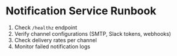 # Notification Service Runbook

1. Check `/healthz` endpoint
2. Verify channel configurations (SMTP, Slack tokens, webhooks)
3. Check delivery rates per channel
4. Monitor failed notification logs

